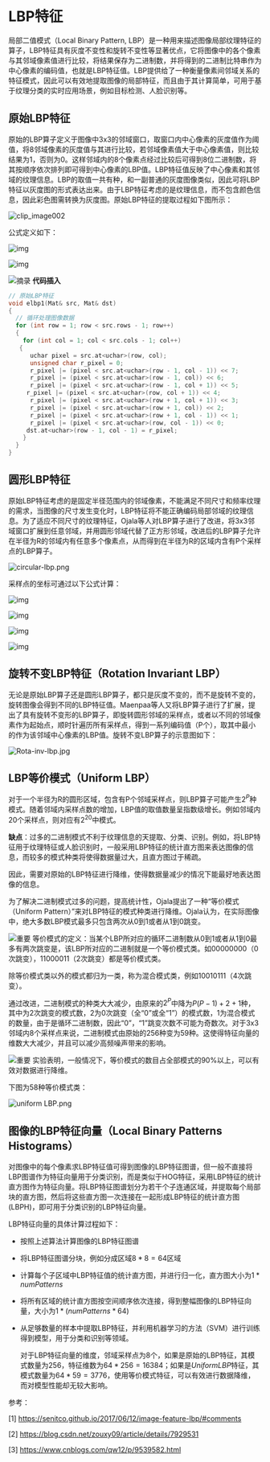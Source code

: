 # LBP特征   

   局部二值模式（Local Binary Pattern, LBP）是一种用来描述图像局部纹理特征的算子，LBP特征具有灰度不变性和旋转不变性等显著优点，它将图像中的各个像素与其邻域像素值进行比较，将结果保存为二进制数，并将得到的二进制比特串作为中心像素的编码值，也就是LBP特征值。LBP提供给了一种衡量像素间邻域关系的特征模式，因此可以有效地提取图像的局部特征，而且由于其计算简单，可用于基于纹理分类的实时应用场景，例如目标检测、人脸识别等。

 

## 原始LBP特征

  原始的LBP算子定义于图像中3x3的邻域窗口，取窗口内中心像素的灰度值作为阈值，将8邻域像素的灰度值与其进行比较，若邻域像素值大于中心像素值，则比较结果为1，否则为0。这样邻域内的8个像素点经过比较后可得到8位二进制数，将其按顺序依次排列即可得到中心像素的LBP值。LBP特征值反映了中心像素和其邻域的纹理信息。LBP的取值一共有种，和一副普通的灰度图像类似，因此可将LBP特征以灰度图的形式表达出来。由于LBP特征考虑的是纹理信息，而不包含颜色信息，因此彩色图需转换为灰度图。原始LBP特征的提取过程如下图所示：

![clip_image002](https://github.com/woshihaozhu/OpenCV_tutorial/blob/master/Feature%20Detection%20and%20Description/LBP%20Detection/img/clip_image002.jpg?raw=true)



公式定义如下：

![img](https://github.com/woshihaozhu/OpenCV_tutorial/blob/master/Feature%20Detection%20and%20Description/LBP%20Detection/img/clip_image003.png?raw=true)

![img](https://github.com/woshihaozhu/OpenCV_tutorial/blob/master/Feature%20Detection%20and%20Description/LBP%20Detection/img/clip_image004.png?raw=true)

![摘录](https://github.com/woshihaozhu/OpenCV_tutorial/blob/master/Feature%20Detection%20and%20Description/LBP%20Detection/img/clip_image005.png?raw=true) **代码插入**

```c++
// 原始LBP特征
void elbp1(Mat& src, Mat& dst)
{
  // 循环处理图像数据
  for (int row = 1; row < src.rows - 1; row++)
  {
    for (int col = 1; col < src.cols - 1; col++)
   {
      uchar pixel = src.at<uchar>(row, col);
      unsigned char r_pixel = 0;
      r_pixel |= (pixel < src.at<uchar>(row - 1, col - 1)) << 7;
      r_pixel |= (pixel < src.at<uchar>(row - 1, col)) << 6;
      r_pixel |= (pixel < src.at<uchar>(row - 1, col + 1)) << 5;
     r_pixel |= (pixel < src.at<uchar>(row, col + 1)) << 4;
      r_pixel |= (pixel < src.at<uchar>(row + 1, col + 1)) << 3;
      r_pixel |= (pixel < src.at<uchar>(row + 1, col)) << 2;
      r_pixel |= (pixel < src.at<uchar>(row + 1, col - 1)) << 1;
      r_pixel |= (pixel < src.at<uchar>(row, col - 1)) << 0;
     dst.at<uchar>(row - 1, col - 1) = r_pixel;
    }
  }
}
```

 

## 圆形LBP特征

  原始LBP特征考虑的是固定半径范围内的邻域像素，不能满足不同尺寸和频率纹理的需求，当图像的尺寸发生变化时，LBP特征将不能正确编码局部邻域的纹理信息。为了适应不同尺寸的纹理特征，Ojala等人对LBP算子进行了改进，将3x3邻域窗口扩展到任意邻域，并用圆形邻域代替了正方形邻域，改进后的LBP算子允许在半径为R的邻域内有任意多个像素点，从而得到在半径为R的区域内含有P个采样点的LBP算子。

![circular-lbp.png](https://github.com/woshihaozhu/OpenCV_tutorial/blob/master/Feature%20Detection%20and%20Description/LBP%20Detection/img/clip_image006.png?raw=true)

采样点的坐标可通过以下公式计算：

![img](https://github.com/woshihaozhu/OpenCV_tutorial/blob/master/Feature%20Detection%20and%20Description/LBP%20Detection/img/clip_image007.png?raw=true)

![img](https://github.com/woshihaozhu/OpenCV_tutorial/blob/master/Feature%20Detection%20and%20Description/LBP%20Detection/img/clip_image008.png?raw=true)

![img](https://github.com/woshihaozhu/OpenCV_tutorial/blob/master/Feature%20Detection%20and%20Description/LBP%20Detection/img/clip_image009.png?raw=true)

![img](https://github.com/woshihaozhu/OpenCV_tutorial/blob/master/Feature%20Detection%20and%20Description/LBP%20Detection/img/clip_image010.png?raw=true)

 

## 旋转不变LBP特征（Rotation Invariant LBP）

  无论是原始LBP算子还是圆形LBP算子，都只是灰度不变的，而不是旋转不变的，旋转图像会得到不同的LBP特征值。Maenpaa等人又将LBP算子进行了扩展，提出了具有旋转不变形的LBP算子，即旋转圆形邻域的采样点，或者以不同的邻域像素作为起始点，顺时针遍历所有采样点，得到一系列编码值（P个），取其中最小的作为该邻域中心像素的LBP值。旋转不变LBP算子的示意图如下：

 

![Rota-inv-lbp.jpg](https://github.com/woshihaozhu/OpenCV_tutorial/blob/master/Feature%20Detection%20and%20Description/LBP%20Detection/img/clip_image011.jpg?raw=true)



 

## LBP等价模式（Uniform LBP）

  对于一个半径为R的圆形区域，包含有P个邻域采样点，则LBP算子可能产生$2^P$种模式。随着邻域内采样点数的增加，LBP值的取值数量呈指数级增长。例如邻域内20个采样点，则对应有$2^{20}$中模式。

**缺点**：过多的二进制模式不利于纹理信息的天提取、分类、识别。例如，将LBP特征用于纹理特征或人脸识别时，一般采用LBP特征的统计直方图来表达图像的信息，而较多的模式种类将使得数据量过大，且直方图过于稀疏。

因此，需要对原始的LBP特征进行降维，使得数据量减少的情况下能最好地表达图像的信息。

   为了解决二进制模式过多的问题，提高统计性，Ojala提出了一种“等价模式（Uniform Pattern）”来对LBP特征的模式种类进行降维。Ojala认为，在实际图像中，绝大多数LBP模式最多只包含两次从0到1或者从1到0跳变。

![重要](https://github.com/woshihaozhu/OpenCV_tutorial/blob/master/Feature%20Detection%20and%20Description/LBP%20Detection/img/clip_image013.png?raw=true) 等价模式的定义：当某个LBP所对应的循环二进制数从0到1或者从1到0最多有两次跳变是，该LBP所对应的二进制就是一个等价模式类。如00000000（0次跳变），11000011（2次跳变）都是等价模式类。

除等价模式类以外的模式都归为一类，称为混合模式类，例如10010111（4次跳变）。

通过改进，二进制模式的种类大大减少，由原来的$2^P$中降为$P(P-1)+2+1$种，其中为2次跳变的模式数，2为0次跳变（全“0”或全“1”）的模式数，1为混合模式的数量，由于是循环二进制数，因此“0”，“1”跳变次数不可能为奇数次。对于3x3邻域内8个采样点来说，二进制模式由原始的256种变为59种。这使得特征向量的维数大大减少，并且可以减少高频噪声带来的影响。

![重要](https://github.com/woshihaozhu/OpenCV_tutorial/blob/master/Feature%20Detection%20and%20Description/LBP%20Detection/img/clip_image013.png?raw=true) 实验表明，一般情况下，等价模式的数目占全部模式的90%以上，可以有效对数据进行降维。

下图为58种等价模式类：

![uniform LBP.png](https://github.com/woshihaozhu/OpenCV_tutorial/blob/master/Feature%20Detection%20and%20Description/LBP%20Detection/img/clip_image015.png?raw=true)

 

## 图像的LBP特征向量（Local Binary Patterns Histograms）

  对图像中的每个像素求LBP特征值可得到图像的LBP特征图谱，但一般不直接将LBP图谱作为特征向量用于分类识别，而是类似于HOG特征，采用LBP特征的统计直方图作为特征向量。将LBP特征图谱划分为若干个子连通区域，并提取每个局部块的直方图，然后将这些直方图一次连接在一起形成LBP特征的统计直方图(LBPH)，即可用于分类识别的LBP特征向量。

LBP特征向量的具体计算过程如下：

- 按照上述算法计算图像的LBP特征图谱
- 将LBP特征图谱分块，例如分成区域$8*8 = 64$区域
- 计算每个子区域中LBP特征值的统计直方图，并进行归一化，直方图大小为$1 * numPatterns$
- 将所有区域的统计直方图按空间顺序依次连接，得到整幅图像的LBP特征向量，大小为$1 * (numPatterns * 64)$
- 从足够数量的样本中提取LBP特征，并利用机器学习的方法（SVM）进行训练得到模型，用于分类和识别等领域。

    对于LBP特征向量的维度，邻域采样点为8个，如果是原始的LBP特征，其模式数量为256，特征维数为$64 * 256 = 16384$；如果是$Uniform LBP$特征，其模式数量为$64 * 59 =3776$，使用等价模式特征，可以有效进行数据降维，而对模型性能却无较大影响。

 

参考：

[1] https://senitco.github.io/2017/06/12/image-feature-lbp/#comments

[2] https://blog.csdn.net/zouxy09/article/details/7929531

[3] https://www.cnblogs.com/qw12/p/9539582.html

 

 